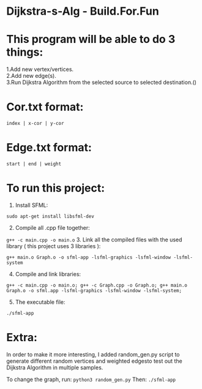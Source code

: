 # Dijkstra-s-Alg - Build.For.Fun


# This program will be able to do 3 things:
  1.Add new vertex/vertices.                                                                                                               
  2.Add new edge(s).                                                                                                                       
  3.Run Dijkstra Algorithm from the selected source to selected destination.()
# Cor.txt format:
```index | x-cor | y-cor```

# Edge.txt format:
```start | end | weight```

# To run this project:
1. Install SFML:

```sudo apt-get install libsfml-dev```

2. Compile all .cpp file together:

```g++ -c main.cpp -o main.o```
3. Link all the compiled files with the used library ( this project uses 3 libraries ):

```g++ main.o Graph.o -o sfml-app -lsfml-graphics -lsfml-window -lsfml-system```

4. Compile and link libraries:

```g++ -c main.cpp -o main.o; g++ -c Graph.cpp -o Graph.o; g++ main.o Graph.o -o sfml.app -lsfml-graphics -lsfml-window -lsfml-system;```

5. The executable file:

```./sfml-app```
# Extra:

In order to make it more interesting, I added random_gen.py script to generate different random vertices and weighted edgesto test out the Dijkstra Algorithm in multiple samples.

To change the graph, run:
```python3 random_gen.py```
Then:
```./sfml-app```


